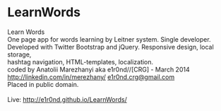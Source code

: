 LearnWords
==========

Learn Words<br>
One page app for words learning by Leitner system. Single developer.<br>
Developed with Twitter Bootstrap and jQuery. Responsive design, local storage,<br>
hashtag navigation, HTML-templates, localization.<br>
coded by Anatolii Marezhanyi aka e1r0nd//[CRG] - March 2014<br>
http://linkedin.com/in/merezhany/ e1r0nd.crg@gmail.com<br>
Placed in public domain.<br><br>
Live: http://e1r0nd.github.io/LearnWords/

